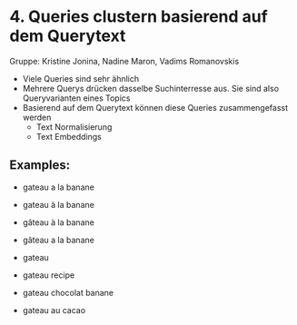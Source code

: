 # 4. Queries clustern basierend auf dem Querytext

Gruppe: Kristine Jonina, Nadine Maron, Vadims Romanovskis

- Viele Queries sind sehr ähnlich
- Mehrere Querys drücken dasselbe Suchinterresse aus. Sie sind also Queryvarianten eines Topics
- Basierend auf dem Querytext können diese Queries zusammengefasst werden
    - Text Normalisierung
    - Text Embeddings

## Examples:
- gateau a la banane
- gateau à la banane
- gâteau à la banane
- gâteau a la banane

- gateau
- gateau recipe
- gateau chocolat banane 
- gateau au cacao
